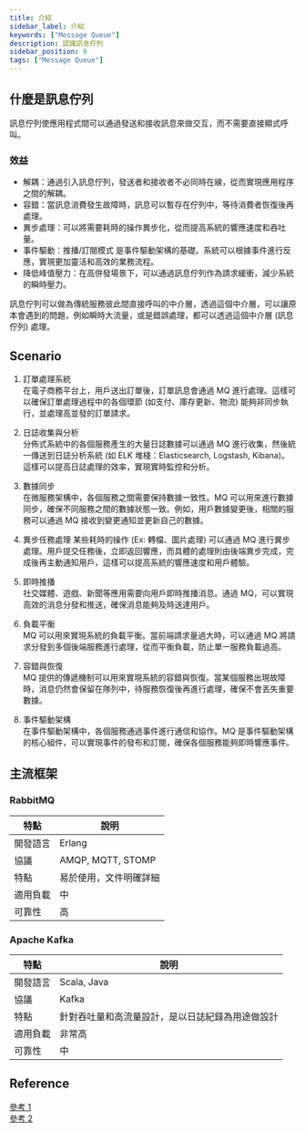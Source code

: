 ```yaml
---
title: 介紹
sidebar_label: 介紹
keywords: ["Message Queue"]
description: 認識訊息佇列
sidebar_position: 0
tags: ["Message Queue"]
---
```


## 什麼是訊息佇列

訊息佇列使應用程式間可以通過發送和接收訊息來做交互，而不需要直接顯式呼叫。

### 效益

- 解耦：通過引入訊息佇列，發送者和接收者不必同時在線，從而實現應用程序之間的解耦。
- 容錯：當訊息消費發生故障時，訊息可以暫存在佇列中，等待消費者恢復後再處理。
- 異步處理：可以將需要耗時的操作異步化，從而提高系統的響應速度和吞吐量。
- 事件驅動：推播/訂閱模式 是事件驅動架構的基礎。系統可以根據事件進行反應，實現更加靈活和高效的業務流程。
- 降低峰值壓力：在高併發場景下，可以通過訊息佇列作為請求緩衝，減少系統的瞬時壓力。

訊息佇列可以做為傳統服務彼此間直接呼叫的中介層，透過這個中介層，可以讓原本會遇到的問題，例如瞬時大流量，或是錯誤處理，都可以透過這個中介層 (訊息佇列) 處理。


## Scenario

1. 訂單處理系統  
在電子商務平台上，用戶送出訂單後，訂單訊息會通過 MQ 進行處理。這樣可以確保訂單處理過程中的各個環節 (如支付、庫存更新、物流) 能夠非同步執行，並處理高並發的訂單請求。

2. 日誌收集與分析  
分佈式系統中的各個服務產生的大量日誌數據可以通過 MQ 進行收集，然後統一傳送到日誌分析系統 (如 ELK 堆棧：Elasticsearch, Logstash, Kibana)。這樣可以提高日誌處理的效率，實現實時監控和分析。

3. 數據同步  
在微服務架構中，各個服務之間需要保持數據一致性。MQ 可以用來進行數據同步，確保不同服務之間的數據狀態一致。例如，用戶數據變更後，相關的服務可以通過 MQ 接收到變更通知並更新自己的數據。

4. 異步任務處理
某些耗時的操作 (Ex: 轉檔、圖片處理) 可以通過 MQ 進行異步處理。用戶提交任務後，立即返回響應，而具體的處理則由後端異步完成，完成後再主動通知用戶，這樣可以提高系統的響應速度和用戶體驗。

5. 即時推播  
社交媒體、遊戲、新聞等應用需要向用戶即時推播消息。通過 MQ，可以實現高效的消息分發和推送，確保消息能夠及時送達用戶。

7. 負載平衡  
MQ 可以用來實現系統的負載平衡。當前端請求量過大時，可以通過 MQ 將請求分發到多個後端服務進行處理，從而平衡負載，防止單一服務負載過高。

8. 容錯與恢復  
MQ 提供的傳遞機制可以用來實現系統的容錯與恢復。當某個服務出現故障時，消息仍然會保留在隊列中，待服務恢復後再進行處理，確保不會丟失重要數據。

9. 事件驅動架構  
在事件驅動架構中，各個服務通過事件進行通信和協作。MQ 是事件驅動架構的核心組件，可以實現事件的發布和訂閱，確保各個服務能夠即時響應事件。

## 主流框架

### RabbitMQ

| 特點     | 說明                   |
| -------- | ---------------------- |
| 開發語言 | Erlang                 |
| 協議     | AMQP, MQTT, STOMP      |
| 特點     | 易於使用，文件明確詳細 |
| 適用負載 | 中                     |
| 可靠性   | 高                     |

### Apache Kafka

| 特點     | 說明                                             |
| -------- | ------------------------------------------------ |
| 開發語言 | Scala, Java                                      |
| 協議     | Kafka                                            |
| 特點     | 針對吞吐量和高流量設計，是以日誌紀錄為用途做設計 |
| 適用負載 | 非常高                                           |
| 可靠性   | 中                                               |

## Reference
[參考 1](https://aws.amazon.com/tw/compare/the-difference-between-rabbitmq-and-kafka/)  
[參考 2](https://double.cloud/blog/posts/2023/03/apache-kafka-vs-rabbitmq/)